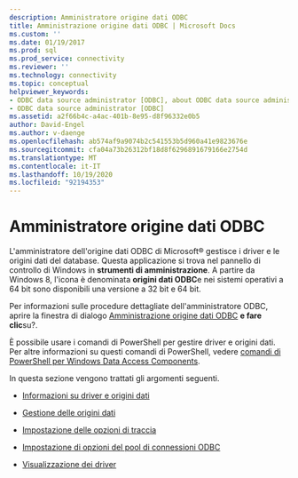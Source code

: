 ```yaml
---
description: Amministratore origine dati ODBC
title: Amministrazione origine dati ODBC | Microsoft Docs
ms.custom: ''
ms.date: 01/19/2017
ms.prod: sql
ms.prod_service: connectivity
ms.reviewer: ''
ms.technology: connectivity
ms.topic: conceptual
helpviewer_keywords:
- ODBC data source administrator [ODBC], about ODBC data source administrator
- ODBC data source administrator [ODBC]
ms.assetid: a2f66b4c-a4ac-401b-8e95-d8f96332e0b5
author: David-Engel
ms.author: v-daenge
ms.openlocfilehash: ab574af9a9074b2c541553b5d960a41e9823676e
ms.sourcegitcommit: cfa04a73b26312bf18d8f6296891679166e2754d
ms.translationtype: MT
ms.contentlocale: it-IT
ms.lasthandoff: 10/19/2020
ms.locfileid: "92194353"
---
```

# <a name="odbc-data-source-administrator"></a>Amministratore origine dati ODBC
L'amministratore dell'origine dati ODBC di Microsoft® gestisce i driver e le origini dati del database. Questa applicazione si trova nel pannello di controllo di Windows in **strumenti di amministrazione**. A partire da Windows 8, l'icona è denominata **origini dati ODBC**e nei sistemi operativi a 64 bit sono disponibili una versione a 32 bit e 64 bit.  
  
 Per informazioni sulle procedure dettagliate dell'amministratore ODBC, aprire la finestra di dialogo [Amministrazione origine dati ODBC](/previous-versions//ms716327(v=vs.85)) **e fare clic**su?.  
  
 È possibile usare i comandi di PowerShell per gestire driver e origini dati. Per altre informazioni su questi comandi di PowerShell, vedere [comandi di PowerShell per Windows Data Access Components](/previous-versions/windows/desktop/jj134064(v=vs.85)).  
  
 In questa sezione vengono trattati gli argomenti seguenti.  
  
-   [Informazioni su driver e origini dati](../../odbc/admin/about-drivers-and-data-sources.md)  
  
-   [Gestione delle origini dati](../../odbc/admin/managing-data-sources.md)  
  
-   [Impostazione delle opzioni di traccia](../../odbc/admin/setting-tracing-options.md)  
  
-   [Impostazione di opzioni del pool di connessioni ODBC](../../odbc/admin/setting-odbc-connection-pooling-options.md)  
  
-   [Visualizzazione dei driver](../../odbc/admin/viewing-drivers.md)